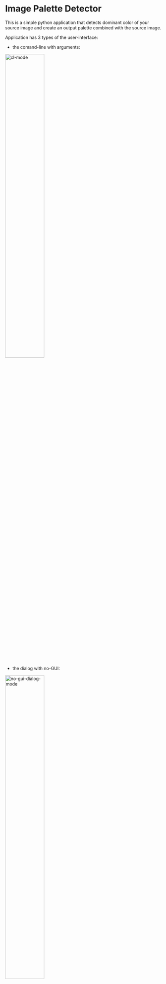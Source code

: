 # Image Palette Detector

This is a simple python application that detects dominant color of your source image and create an output palette combined with the source image.

Application has 3 types of the user-interface:
* the comand-line with arguments:

<img src="https://github.com/Gourieff/img-palette-detector/raw/main/docs/img/cl-mode.jpg" alt="cl-mode" width="50%"/>

* the dialog with no-GUI:

<img src="https://github.com/Gourieff/img-palette-detector/raw/main/docs/img/no-gui-dialog-mode.jpg" alt="no-gui-dialog-mode" width="50%"/>

* the dialog with GUI:

<img src="https://github.com/Gourieff/img-palette-detector/raw/main/docs/img/gui-dialog-mode.jpg" alt="gui-dialog-mode" width="50%"/>

## Installation

__Just download or clone the repo and install requirements:__
```
pip install -r requirements.txt
```
or
```
pip install opencv-python; colorthief; argparse; pysimplegui
```

__If you want to use as a package for some reasons:__
```
pip install git+https://github.com/Gourieff/img-palette-detector
```

## Usage:

```
python ipd.py -i "C:\my super images\image_file_name.png" -m "3" -c "5"
```
> Where optional arguments are:
```
  -i PATH_TO_IMAGE  Path to the image file
  -m METHOD         Method to build the Palette: 1 - OpenCV based method, 2 - ColorThief based method, 3 - Both
  -c COLORS_COUNT   How much colors on the Palette must be: 2 - is minimum, don't type too much, 3-7 is optimal
```
or just type for help:
```
python ipd.py -h
```

You can also run the App in the dialog mode
> with GUI:
```
python ipd.py
```
> without GUI:
```
python ipd.py -d
```
Then you see the dialog:
```
> How to build Palette? (Choose 1, 2 or 3)
> 1 - OpenCV based method
> 2 - ColorThief based method
> 3 - Both
```
Type 1, 2 or 3 and proceed to the next step:
```
> Type the filename or path (ex.: image.png):
```
Type a full or a relative path to your image or just an image name if your image is at the same folder:
```
C:\my super images\image_file_name.png
```
or
```
/home/user/images/image_file_name.png
```
or
```
image_file_name.png
```
Proceed to the next step:
```
> How much colors on the Palette must be? (2 - is minimum, don't type too much, 3-7 is optimal)
```
And type how much color must be in the Palette, for example:
```
5
```
Then wait a little for the result.

## Example:

```
$ python ipd.py
> How to build Palette? (Choose 1, 2 or 3)
> 1 - OpenCV based method
> 2 - ColorThief based method
> 3 - Both
>> 3
> Type the filename or path (ex.: image.png):
>> sample/image.png
> How much colors on the Palette must be? (2 - is minimum, don't type too much, 3-7 is optimal)
>> 5
```

__Source Image:__

![0](https://github.com/Gourieff/img-palette-detector/raw/main/sample/image.png)

__Output Result:__

Method 1:

![1](https://github.com/Gourieff/img-palette-detector/raw/main/sample/image_5-colors-palette_method-1.png)

Method 2:

![2](https://github.com/Gourieff/img-palette-detector/raw/main/sample/image_5-colors-palette_method-2.png)

For most images Method 1 is more accurate, but for some images (as shown above) Method 2 will give you a better result
